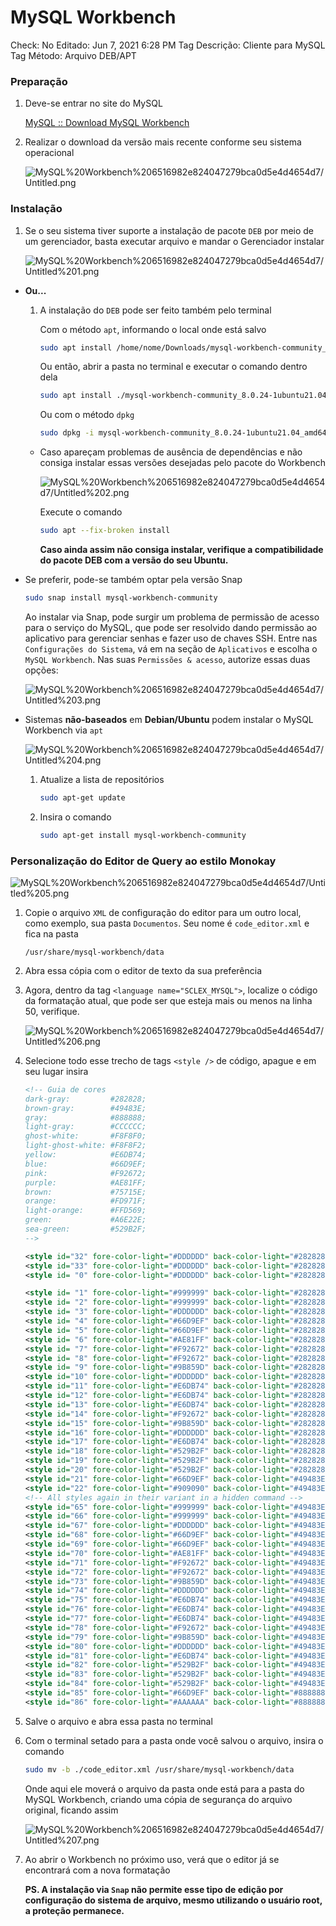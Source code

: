# MySQL Workbench

Check: No
Editado: Jun 7, 2021 6:28 PM
Tag Descrição: Cliente para MySQL
Tag Método: Arquivo DEB/APT

### Preparação

1. Deve-se entrar no site do MySQL

    [MySQL :: Download MySQL Workbench](https://dev.mysql.com/downloads/workbench/)

2. Realizar o download da versão mais recente conforme seu sistema operacional

    ![MySQL%20Workbench%206516982e824047279bca0d5e4d4654d7/Untitled.png](MySQL%20Workbench%206516982e824047279bca0d5e4d4654d7/Untitled.png)

### Instalação

1. Se o seu sistema tiver suporte a instalação de pacote `DEB` por meio de um gerenciador, basta executar arquivo e mandar o Gerenciador instalar

    ![MySQL%20Workbench%206516982e824047279bca0d5e4d4654d7/Untitled%201.png](MySQL%20Workbench%206516982e824047279bca0d5e4d4654d7/Untitled%201.png)

- **Ou...**
    1. A instalação do `DEB` pode ser feito também pelo terminal

        Com o método `apt`, informando o local onde está salvo

        ```bash
        sudo apt install /home/nome/Downloads/mysql-workbench-community_8.0.24-1ubuntu21.04_amd64.deb
        ```

        Ou então, abrir a pasta no terminal e executar o comando dentro dela

        ```bash
        sudo apt install ./mysql-workbench-community_8.0.24-1ubuntu21.04_amd64.deb
        ```

        Ou com o método `dpkg`

        ```bash
        sudo dpkg -i mysql-workbench-community_8.0.24-1ubuntu21.04_amd64.deb
        ```

    - Caso apareçam problemas de ausência de dependências e não consiga instalar essas versões desejadas pelo pacote do Workbench

        ![MySQL%20Workbench%206516982e824047279bca0d5e4d4654d7/Untitled%202.png](MySQL%20Workbench%206516982e824047279bca0d5e4d4654d7/Untitled%202.png)

        Execute o comando

        ```bash
        sudo apt --fix-broken install
        ```

        **Caso ainda assim não consiga instalar, verifique a compatibilidade do pacote DEB com a versão do seu Ubuntu.**

- Se preferir, pode-se também optar pela versão Snap

    ```bash
    sudo snap install mysql-workbench-community
    ```

    Ao instalar via Snap, pode surgir um problema de permissão de acesso para o serviço do MySQL, que pode ser resolvido dando permissão ao aplicativo para gerenciar senhas e fazer uso de chaves SSH. Entre nas `Configurações do Sistema`, vá em na seção de `Aplicativos` e escolha o `MySQL Workbench`. Nas suas `Permissões & acesso`, autorize essas duas opções:

    ![MySQL%20Workbench%206516982e824047279bca0d5e4d4654d7/Untitled%203.png](MySQL%20Workbench%206516982e824047279bca0d5e4d4654d7/Untitled%203.png)

- Sistemas **não-baseados** em **Debian/Ubuntu** podem instalar o MySQL Workbench via `apt`

    ![MySQL%20Workbench%206516982e824047279bca0d5e4d4654d7/Untitled%204.png](MySQL%20Workbench%206516982e824047279bca0d5e4d4654d7/Untitled%204.png)

    1. Atualize a lista de repositórios

        ```bash
        sudo apt-get update
        ```

    2. Insira o comando

        ```bash
        sudo apt-get install mysql-workbench-community
        ```

### Personalização do Editor de Query ao estilo Monokay

![MySQL%20Workbench%206516982e824047279bca0d5e4d4654d7/Untitled%205.png](MySQL%20Workbench%206516982e824047279bca0d5e4d4654d7/Untitled%205.png)

1. Copie o arquivo `XML` de configuração do editor para um outro local, como exemplo, sua pasta `Documentos`. Seu nome é `code_editor.xml` e fica na pasta

    `/usr/share/mysql-workbench/data`

2. Abra essa cópia com o editor de texto da sua preferência
3. Agora, dentro da tag `<language name="SCLEX_MYSQL">`, localize o código da formatação atual, que pode ser que esteja mais ou menos na linha 50, verifique.

    ![MySQL%20Workbench%206516982e824047279bca0d5e4d4654d7/Untitled%206.png](MySQL%20Workbench%206516982e824047279bca0d5e4d4654d7/Untitled%206.png)

4. Selecione todo esse trecho de tags `<style />` de código, apague e em seu lugar insira

    ```xml
    <!-- Guia de cores
    dark-gray:         #282828;
    brown-gray:        #49483E;
    gray:              #888888;
    light-gray:        #CCCCCC;
    ghost-white:       #F8F8F0;
    light-ghost-white: #F8F8F2;
    yellow:            #E6DB74;
    blue:              #66D9EF;
    pink:              #F92672;
    purple:            #AE81FF;
    brown:             #75715E;
    orange:            #FD971F;
    light-orange:      #FFD569;
    green:             #A6E22E;
    sea-green:         #529B2F;
    -->

    <style id="32" fore-color-light="#DDDDDD" back-color-light="#282828" fore-color-dark="#DDDDDD" back-color-dark="#282828" bold="No" />   <!-- STYLE_DEFAULT       !BACKGROUND!   -->
    <style id="33" fore-color-light="#DDDDDD" back-color-light="#282828" fore-color-dark="#DDDDDD" back-color-dark="#282828" bold="No" />   <!-- STYLE_LINENUMBER                   -->
    <style id= "0" fore-color-light="#DDDDDD" back-color-light="#282828" fore-color-dark="#DDDDDD" back-color-dark="#282828" bold="No" />   <!-- SCE_MYSQL_DEFAULT                  -->

    <style id= "1" fore-color-light="#999999" back-color-light="#282828" fore-color-dark="#999999" back-color-dark="#282828" bold="No" />   <!-- SCE_MYSQL_COMMENT                  -->
    <style id= "2" fore-color-light="#999999" back-color-light="#282828" fore-color-dark="#999999" back-color-dark="#282828" bold="No" />   <!-- SCE_MYSQL_COMMENTLINE              -->
    <style id= "3" fore-color-light="#DDDDDD" back-color-light="#282828" fore-color-dark="#DDDDDD" back-color-dark="#282828" bold="No" />   <!-- SCE_MYSQL_VARIABLE                 -->
    <style id= "4" fore-color-light="#66D9EF" back-color-light="#282828" fore-color-dark="#66D9EF" back-color-dark="#282828" bold="No" />   <!-- SCE_MYSQL_SYSTEMVARIABLE           -->
    <style id= "5" fore-color-light="#66D9EF" back-color-light="#282828" fore-color-dark="#66D9EF" back-color-dark="#282828" bold="No" />   <!-- SCE_MYSQL_KNOWNSYSTEMVARIABLE      -->
    <style id= "6" fore-color-light="#AE81FF" back-color-light="#282828" fore-color-dark="#AE81FF" back-color-dark="#282828" bold="No" />   <!-- SCE_MYSQL_NUMBER                   -->
    <style id= "7" fore-color-light="#F92672" back-color-light="#282828" fore-color-dark="#F92672" back-color-dark="#282828" bold="No" />   <!-- SCE_MYSQL_MAJORKEYWORD             -->
    <style id= "8" fore-color-light="#F92672" back-color-light="#282828" fore-color-dark="#F92672" back-color-dark="#282828" bold="No" />   <!-- SCE_MYSQL_KEYWORD                  -->
    <style id= "9" fore-color-light="#9B859D" back-color-light="#282828" fore-color-dark="#9B859D" back-color-dark="#282828" bold="No" />   <!-- SCE_MYSQL_DATABASEOBJECT           -->
    <style id="10" fore-color-light="#DDDDDD" back-color-light="#282828" fore-color-dark="#DDDDDD" back-color-dark="#282828" bold="No" />   <!-- SCE_MYSQL_PROCEDUREKEYWORD         -->
    <style id="11" fore-color-light="#E6DB74" back-color-light="#282828" fore-color-dark="#E6DB74" back-color-dark="#282828" bold="No" />   <!-- SCE_MYSQL_STRING                   -->
    <style id="12" fore-color-light="#E6DB74" back-color-light="#282828" fore-color-dark="#E6DB74" back-color-dark="#282828" bold="No" />   <!-- SCE_MYSQL_SQSTRING                 -->
    <style id="13" fore-color-light="#E6DB74" back-color-light="#282828" fore-color-dark="#E6DB74" back-color-dark="#282828" bold="No" />   <!-- SCE_MYSQL_DQSTRING                 -->
    <style id="14" fore-color-light="#F92672" back-color-light="#282828" fore-color-dark="#F92672" back-color-dark="#282828" bold="No" />   <!-- SCE_MYSQL_OPERATOR                 -->
    <style id="15" fore-color-light="#9B859D" back-color-light="#282828" fore-color-dark="#9B859D" back-color-dark="#282828" bold="No" />   <!-- SCE_MYSQL_FUNCTION                 -->
    <style id="16" fore-color-light="#DDDDDD" back-color-light="#282828" fore-color-dark="#DDDDDD" back-color-dark="#282828" bold="No" />   <!-- SCE_MYSQL_IDENTIFIER               -->
    <style id="17" fore-color-light="#E6DB74" back-color-light="#282828" fore-color-dark="#E6DB74" back-color-dark="#282828" bold="No" />   <!-- SCE_MYSQL_QUOTEDIDENTIFIER         -->
    <style id="18" fore-color-light="#529B2F" back-color-light="#282828" fore-color-dark="#529B2F" back-color-dark="#282828" bold="No" />   <!-- SCE_MYSQL_USER1                    -->
    <style id="19" fore-color-light="#529B2F" back-color-light="#282828" fore-color-dark="#529B2F" back-color-dark="#282828" bold="No" />   <!-- SCE_MYSQL_USER2                    -->
    <style id="20" fore-color-light="#529B2F" back-color-light="#282828" fore-color-dark="#529B2F" back-color-dark="#282828" bold="No" />   <!-- SCE_MYSQL_USER3                    -->
    <style id="21" fore-color-light="#66D9EF" back-color-light="#49483E" fore-color-dark="#66D9EF" back-color-dark="#49483E" bold="No" />   <!-- SCE_MYSQL_HIDDENCOMMAND            -->
    <style id="22" fore-color-light="#909090" back-color-light="#49483E" fore-color-dark="#909090" back-color-dark="#49483E" bold="No" />   <!-- SCE_MYSQL_PLACEHOLDER              -->
    <!-- All styles again in their variant in a hidden command -->
    <style id="65" fore-color-light="#999999" back-color-light="#49483E" fore-color-dark="#999999" back-color-dark="#49483E" bold="No" />   <!-- SCE_MYSQL_COMMENT                  -->
    <style id="66" fore-color-light="#999999" back-color-light="#49483E" fore-color-dark="#999999" back-color-dark="#49483E" bold="No" />   <!-- SCE_MYSQL_COMMENTLINE              -->
    <style id="67" fore-color-light="#DDDDDD" back-color-light="#49483E" fore-color-dark="#DDDDDD" back-color-dark="#49483E" bold="No" />   <!-- SCE_MYSQL_VARIABLE                 -->
    <style id="68" fore-color-light="#66D9EF" back-color-light="#49483E" fore-color-dark="#66D9EF" back-color-dark="#49483E" bold="No" />   <!-- SCE_MYSQL_SYSTEMVARIABLE           -->
    <style id="69" fore-color-light="#66D9EF" back-color-light="#49483E" fore-color-dark="#66D9EF" back-color-dark="#49483E" bold="No" />   <!-- SCE_MYSQL_KNOWNSYSTEMVARIABLE      -->
    <style id="70" fore-color-light="#AE81FF" back-color-light="#49483E" fore-color-dark="#AE81FF" back-color-dark="#49483E" bold="No" />   <!-- SCE_MYSQL_NUMBER                   -->
    <style id="71" fore-color-light="#F92672" back-color-light="#49483E" fore-color-dark="#F92672" back-color-dark="#49483E" bold="No" />   <!-- SCE_MYSQL_MAJORKEYWORD             -->
    <style id="72" fore-color-light="#F92672" back-color-light="#49483E" fore-color-dark="#F92672" back-color-dark="#49483E" bold="No" />   <!-- SCE_MYSQL_KEYWORD                  -->
    <style id="73" fore-color-light="#9B859D" back-color-light="#49483E" fore-color-dark="#9B859D" back-color-dark="#49483E" bold="No" />   <!-- SCE_MYSQL_DATABASEOBJECT           -->
    <style id="74" fore-color-light="#DDDDDD" back-color-light="#49483E" fore-color-dark="#DDDDDD" back-color-dark="#49483E" bold="No" />   <!-- SCE_MYSQL_PROCEDUREKEYWORD         -->
    <style id="75" fore-color-light="#E6DB74" back-color-light="#49483E" fore-color-dark="#E6DB74" back-color-dark="#49483E" bold="No" />   <!-- SCE_MYSQL_STRING                   -->
    <style id="76" fore-color-light="#E6DB74" back-color-light="#49483E" fore-color-dark="#E6DB74" back-color-dark="#49483E" bold="No" />   <!-- SCE_MYSQL_SQSTRING                 -->
    <style id="77" fore-color-light="#E6DB74" back-color-light="#49483E" fore-color-dark="#E6DB74" back-color-dark="#49483E" bold="No" />   <!-- SCE_MYSQL_DQSTRING                 -->
    <style id="78" fore-color-light="#F92672" back-color-light="#49483E" fore-color-dark="#F92672" back-color-dark="#49483E" bold="No" />   <!-- SCE_MYSQL_OPERATOR                 -->
    <style id="79" fore-color-light="#9B859D" back-color-light="#49483E" fore-color-dark="#9B859D" back-color-dark="#49483E" bold="No" />   <!-- SCE_MYSQL_FUNCTION                 -->
    <style id="80" fore-color-light="#DDDDDD" back-color-light="#49483E" fore-color-dark="#DDDDDD" back-color-dark="#49483E" bold="No" />   <!-- SCE_MYSQL_IDENTIFIER               -->
    <style id="81" fore-color-light="#E6DB74" back-color-light="#49483E" fore-color-dark="#E6DB74" back-color-dark="#49483E" bold="No" />   <!-- SCE_MYSQL_QUOTEDIDENTIFIER         -->
    <style id="82" fore-color-light="#529B2F" back-color-light="#49483E" fore-color-dark="#529B2F" back-color-dark="#49483E" bold="No" />   <!-- SCE_MYSQL_USER1                    -->
    <style id="83" fore-color-light="#529B2F" back-color-light="#49483E" fore-color-dark="#529B2F" back-color-dark="#49483E" bold="No" />   <!-- SCE_MYSQL_USER2                    -->
    <style id="84" fore-color-light="#529B2F" back-color-light="#49483E" fore-color-dark="#529B2F" back-color-dark="#49483E" bold="No" />   <!-- SCE_MYSQL_USER3                    -->
    <style id="85" fore-color-light="#66D9EF" back-color-light="#888888" fore-color-dark="#66D9EF" back-color-dark="#888888" bold="No" />   <!-- SCE_MYSQL_HIDDENCOMMAND            -->
    <style id="86" fore-color-light="#AAAAAA" back-color-light="#888888" fore-color-dark="#AAAAAA" back-color-dark="#888888" bold="No" />   <!-- SCE_MYSQL_PLACEHOLDER              --
    ```

5. Salve o arquivo e abra essa pasta no terminal
6. Com o terminal setado para a pasta onde você salvou o arquivo, insira o comando

    ```bash
    sudo mv -b ./code_editor.xml /usr/share/mysql-workbench/data
    ```

    Onde aqui ele moverá o arquivo da pasta onde está para a pasta do MySQL Workbench, criando uma cópia de segurança do arquivo original, ficando assim

    ![MySQL%20Workbench%206516982e824047279bca0d5e4d4654d7/Untitled%207.png](MySQL%20Workbench%206516982e824047279bca0d5e4d4654d7/Untitled%207.png)

7. Ao abrir o Workbench no próximo uso, verá que o editor já se encontrará com a nova formatação

    **PS. A instalação via `Snap` não permite esse tipo de edição por configuração do sistema de arquivo, mesmo utilizando o usuário root, a proteção permanece.**